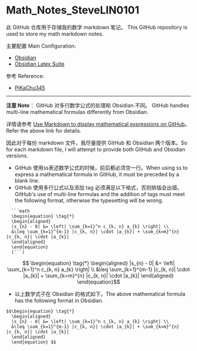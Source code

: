 # Math_Notes_SteveLIN0101

此 GitHub 仓库用于存储我的数学 markdown 笔记。 This GitHub repository is used to store my math markdown notes.

主要配置 Main Configuration:
- [Obsidian](https://obsidian.md/)
- [Obsidian Latex Suite](https://github.com/artisticat1/obsidian-latex-suite)

参考 Reference:
- [PiKaChu345](https://space.bilibili.com/180947374?spm_id_from=333.1369.opus.module_author_name.click)

--- 

**注意 Note**：
GitHub 对多行数学公式的处理和 Obsidian 不同。 GitHub handles multi-line mathematical formulas differently from Obsidian.

详情请参考 [Use Markdown to display mathematical expressions on GitHub](https://docs.github.com/en/get-started/writing-on-github/working-with-advanced-formatting/writing-mathematical-expressions)。 Refer the above link for details.

因此对于每份 markdown 文件，我尽量提供 GitHub 和 Obsidian 两个版本。So for each markdown file, I will attempt to provide both GitHub and Obsidian versions.

- GitHub 使用`$$`表述数学公式的时候，前后都必须空一行。When using `$$` to express a mathematical formula in GitHub, it must be preceded by a blank line.
- GitHub 使用多行公式以及添加 tag 必须满足以下格式，否则排版会出错。 GitHub's use of multi-line formulas and the addition of tags must meet the following format, otherwise the typesetting will be wrong.

```raw
  ```math
  \begin{equation} \tag{*}
  \begin{aligned}
  |s_{n} - 0| &= \left| \sum_{k=1}^n c_{k, n} a_{k} \right| \\ 
  &\leq \sum_{k=1}^{m-1} |c_{k, n}| \cdot |a_{k}| + \sum_{k=m}^{n} |c_{k, n}| \cdot |a_{k}| 
  \end{aligned}
  \end{equation}
  (```)
```
```math
  \begin{equation} \tag{*}
  \begin{aligned}
  |s_{n} - 0| &= \left| \sum_{k=1}^n c_{k, n} a_{k} \right| \\ 
  &\leq \sum_{k=1}^{m-1} |c_{k, n}| \cdot |a_{k}| + \sum_{k=m}^{n} |c_{k, n}| \cdot |a_{k}| 
  \end{aligned}
  \end{equation}
```

- 以上数学式子在 Obsidian 的格式如下。The above mathematical formula has the following format in Obsidian.
```obsidian
$$\begin{equation} \tag{*}
  \begin{aligned}
  |s_{n} - 0| &= \left| \sum_{k=1}^n c_{k, n} a_{k} \right| \\ 
  &\leq \sum_{k=1}^{m-1} |c_{k, n}| \cdot |a_{k}| + \sum_{k=m}^{n} |c_{k, n}| \cdot |a_{k}| 
  \end{aligned}
  \end{equation} $$
```

